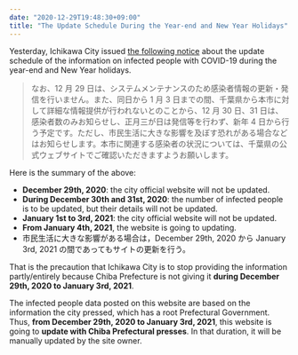 ```yaml
---
date: "2020-12-29T19:48:30+09:00"
title: "The Update Schedule During the Year-end and New Year Holidays"
---
```


Yesterday, Ichikawa City issued [the following notice](https://www.city.ichikawa.lg.jp/pub01/hasseijokyo.html) about the update schedule of the information on infected people with COVID-19 during the year-end and New Year holidays.

> なお、12 月 29 日は、システムメンテナンスのため感染者情報の更新・発信を行いません。また、同日から 1 月 3 日までの間、千葉県から本市に対して詳細な情報提供が行われないとのことから、12 月 30 日、31 日は、感染者数のみお知らせし、正月三が日は発信等を行わず、新年 4 日から行う予定です。ただし、市民生活に大きな影響を及ぼす恐れがある場合などはお知らせします。本市に関連する感染者の状況については、千葉県の公式ウェブサイトでご確認いただきますようお願いします。

Here is the summary of the above:

- **December 29th, 2020**: the city official website will not be updated.
- **During December 30th and 31st, 2020**: the number of infected people is to be updated, but their details will not be updated.
- **January 1st to 3rd, 2021**: the city official website will not be updated.
- **From January 4th, 2021**, the website is going to updating.
- 市民生活に大きな影響がある場合は，December 29th, 2020 から January 3rd, 2021 の間であってもサイトの更新を行う。

That is the precaution that Ichikawa City is to stop providing the information partly/entirely because Chiba Prefecture is not giving it **during December 29th, 2020 to January 3rd, 2021**.

The infected people data posted on this website are based on the information the city pressed, which has a root Prefectural Government. Thus, **from December 29th, 2020 to January 3rd, 2021**, this website is going to **update with Chiba Prefectural presses**. In that duration, it will be manually updated by the site owner.
